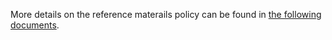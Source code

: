 More details on the reference materails policy can be found in [the following documents](../policies/reference_materials_policy.md).